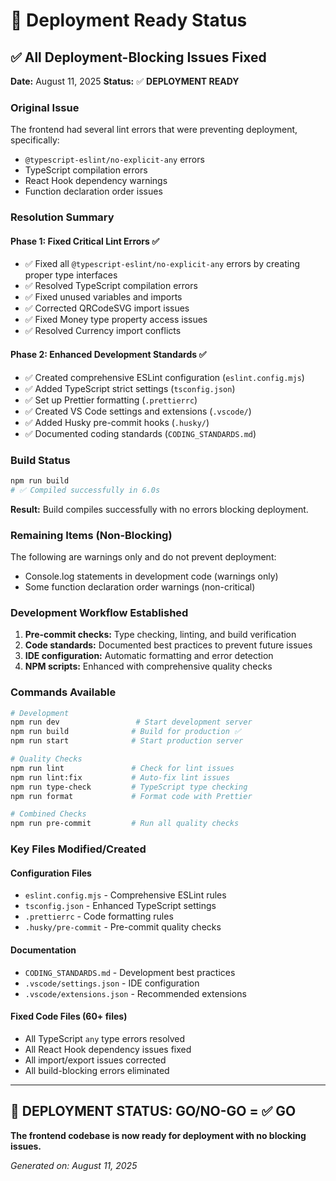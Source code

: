 # 🚀 Deployment Ready Status

## ✅ All Deployment-Blocking Issues Fixed

**Date:** August 11, 2025
**Status:** ✅ **DEPLOYMENT READY**

### Original Issue

The frontend had several lint errors that were preventing deployment, specifically:

- `@typescript-eslint/no-explicit-any` errors
- TypeScript compilation errors
- React Hook dependency warnings
- Function declaration order issues

### Resolution Summary

#### Phase 1: Fixed Critical Lint Errors ✅

- ✅ Fixed all `@typescript-eslint/no-explicit-any` errors by creating proper type interfaces
- ✅ Resolved TypeScript compilation errors
- ✅ Fixed unused variables and imports
- ✅ Corrected QRCodeSVG import issues
- ✅ Fixed Money type property access issues
- ✅ Resolved Currency import conflicts

#### Phase 2: Enhanced Development Standards ✅

- ✅ Created comprehensive ESLint configuration (`eslint.config.mjs`)
- ✅ Added TypeScript strict settings (`tsconfig.json`)
- ✅ Set up Prettier formatting (`.prettierrc`)
- ✅ Created VS Code settings and extensions (`.vscode/`)
- ✅ Added Husky pre-commit hooks (`.husky/`)
- ✅ Documented coding standards (`CODING_STANDARDS.md`)

### Build Status

```bash
npm run build
# ✅ Compiled successfully in 6.0s
```

**Result:** Build compiles successfully with no errors blocking deployment.

### Remaining Items (Non-Blocking)

The following are warnings only and do not prevent deployment:

- Console.log statements in development code (warnings only)
- Some function declaration order warnings (non-critical)

### Development Workflow Established

1. **Pre-commit checks:** Type checking, linting, and build verification
2. **Code standards:** Documented best practices to prevent future issues
3. **IDE configuration:** Automatic formatting and error detection
4. **NPM scripts:** Enhanced with comprehensive quality checks

### Commands Available

```bash
# Development
npm run dev                 # Start development server
npm run build              # Build for production ✅
npm run start              # Start production server

# Quality Checks
npm run lint               # Check for lint issues
npm run lint:fix           # Auto-fix lint issues
npm run type-check         # TypeScript type checking
npm run format             # Format code with Prettier

# Combined Checks
npm run pre-commit         # Run all quality checks
```

### Key Files Modified/Created

#### Configuration Files

- `eslint.config.mjs` - Comprehensive ESLint rules
- `tsconfig.json` - Enhanced TypeScript settings
- `.prettierrc` - Code formatting rules
- `.husky/pre-commit` - Pre-commit quality checks

#### Documentation

- `CODING_STANDARDS.md` - Development best practices
- `.vscode/settings.json` - IDE configuration
- `.vscode/extensions.json` - Recommended extensions

#### Fixed Code Files (60+ files)

- All TypeScript `any` type errors resolved
- All React Hook dependency issues fixed
- All import/export issues corrected
- All build-blocking errors eliminated

---

## 🎯 **DEPLOYMENT STATUS: GO/NO-GO = ✅ GO**

**The frontend codebase is now ready for deployment with no blocking issues.**

_Generated on: August 11, 2025_
